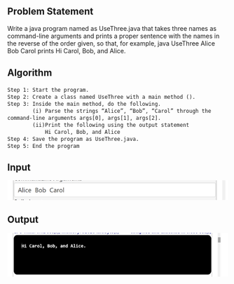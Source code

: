 ## Problem Statement

Write a java program named as UseThree.java that takes three names as command-line arguments and prints a proper sentence with the names in the reverse of the order given, so that, for example, java UseThree Alice Bob Carol prints Hi Carol, Bob, and Alice.

## Algorithm

    Step 1: Start the program.
	Step 2: Create a class named UseThree with a main method ().
	Step 3: Inside the main method, do the following.
 			(i) Parse the strings “Alice”, “Bob”, “Carol” through the command-line arguments args[0], args[1], args[2].
			(ii)Print the following using the output statement
    			Hi Carol, Bob, and Alice
	Step 4: Save the program as UseThree.java.
	Step 5: End the program


## Input

![Alt text](image-3.png)

## Output

![Alt text](image-2.png)

 

